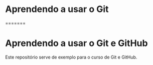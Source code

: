 # Aprendendo a usar o Git
=======
# Aprendendo a usar o Git e GitHub

Este repositório serve de exemplo para o curso de Git e GitHub.
